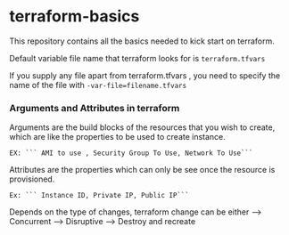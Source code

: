 # terraform-basics

This repository contains all the basics needed to kick start on terraform.

Default variable file name that terraform looks for is `terraform.tfvars`

If you supply any file apart from terraform.tfvars , you need to specify the name of the file with `-var-file=filename.tfvars`


### Arguments and Attributes in terraform

Arguments are the build blocks of the resources that you wish to create, which are like the properties to be used to create instance.
    
    EX: ``` AMI to use , Security Group To Use, Network To Use``` 

Attributes are the properties which can only be see once the resource is provisioned.

    Ex: ``` Instance ID, Private IP, Public IP```

Depends on the type of changes, terraform change can be either
    --> Concurrent
    --> Disruptive
    --> Destroy and recreate